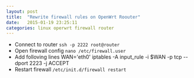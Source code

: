 ```yaml
---
layout: post
title:  "Rewrite firewall rules on OpenWrt Roouter"
date:   2015-01-19 23:25:11
categories: linux operwrt firewall router
---
```


- Connect to router
 `ssh -p 2222 root@router`
- Open firewall config
 `nano /etc/firewall.user`
- Add folloving lines
	WAN='eth0'
	iptables -A input_rule -i $WAN -p tcp --dport 2223 -j ACCEPT
- Restart firewall
 `/etc/init.d/firewall restart`